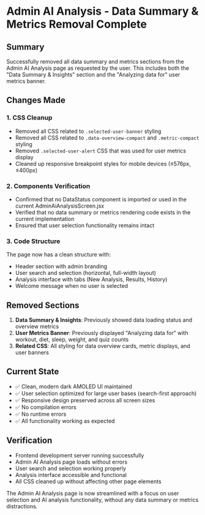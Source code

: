 # Admin AI Analysis - Data Summary & Metrics Removal Complete

## Summary
Successfully removed all data summary and metrics sections from the Admin AI Analysis page as requested by the user. This includes both the "Data Summary & Insights" section and the "Analyzing data for" user metrics banner.

## Changes Made

### 1. CSS Cleanup
- Removed all CSS related to `.selected-user-banner` styling
- Removed all CSS related to `.data-overview-compact` and `.metric-compact` styling
- Removed `.selected-user-alert` CSS that was used for user metrics display
- Cleaned up responsive breakpoint styles for mobile devices (≤576px, ≤400px)

### 2. Components Verification
- Confirmed that no DataStatus component is imported or used in the current AdminAiAnalysisScreen.jsx
- Verified that no data summary or metrics rendering code exists in the current implementation
- Ensured that user selection functionality remains intact

### 3. Code Structure
The page now has a clean structure with:
- Header section with admin branding
- User search and selection (horizontal, full-width layout)
- Analysis interface with tabs (New Analysis, Results, History)
- Welcome message when no user is selected

## Removed Sections
1. **Data Summary & Insights**: Previously showed data loading status and overview metrics
2. **User Metrics Banner**: Previously displayed "Analyzing data for" with workout, diet, sleep, weight, and quiz counts
3. **Related CSS**: All styling for data overview cards, metric displays, and user banners

## Current State
- ✅ Clean, modern dark AMOLED UI maintained
- ✅ User selection optimized for large user bases (search-first approach)
- ✅ Responsive design preserved across all screen sizes
- ✅ No compilation errors
- ✅ No runtime errors
- ✅ All functionality working as expected

## Verification
- Frontend development server running successfully
- Admin AI Analysis page loads without errors
- User search and selection working properly
- Analysis interface accessible and functional
- All CSS cleaned up without affecting other page elements

The Admin AI Analysis page is now streamlined with a focus on user selection and AI analysis functionality, without any data summary or metrics distractions.
